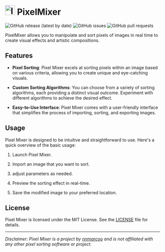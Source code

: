# <img src="PixelMixer/PixelMixer/res/images/logo.ico" alt="Icon" width="32px" /> PixelMixer

![GitHub release (latest by date)](https://img.shields.io/github/v/release/nnmarcoo/PixelSorter)
![GitHub issues](https://img.shields.io/github/issues/nnmarcoo/PixelSorter)
![GitHub pull requests](https://img.shields.io/github/issues-pr/nnmarcoo/PixelSorter)

PixelMixer allows you to manipulate and sort pixels of images in real time to create visual effects and artistic compositions.

## Features

- **Pixel Sorting**: Pixel Mixer excels at sorting pixels within an image based on various criteria, allowing you to create unique and eye-catching visuals.

- **Custom Sorting Algorithms**: You can choose from a variety of sorting algorithms, each providing a distinct visual outcome. Experiment with different algorithms to achieve the desired effect.

- **Easy-to-Use Interface**: Pixel Mixer comes with a user-friendly interface that simplifies the process of importing, sorting, and exporting images.

## Usage

Pixel Mixer is designed to be intuitive and straightforward to use. Here's a quick overview of the basic usage:

1. Launch Pixel Mixer.

2. Import an image that you want to sort.

3. adjust parameters as needed.

4. Preview the sorting effect in real-time.

5. Save the modified image to your preferred location.

## License

Pixel Mixer is licensed under the MIT License. See the [LICENSE](LICENSE) file for details.

---

*Disclaimer: Pixel Mixer is a project by [nnmarcoo](https://github.com/nnmarcoo) and is not affiliated with any other pixel sorting software or project.*
